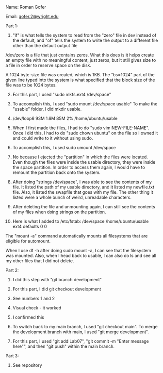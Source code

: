 Name: Roman Gofer

Email: gofer.2@wright.edu

Part 1:

1. "if" is what tells the system to read from the "zero" file in dev instead of the default, and "of" tells the system to write the output to a different file other than the default output file

/dev/zero is a file that just contains zeros. What this does is it helps create an empty file with no meaningful content, just zeros, but it still gives size to a file in order to reserve space on the disk.

A 1024 byte-size file was created, which is 1KB. The "bs=1024" part of the given line typed into the system is what specified that the block size of the file was to be 1024 bytes.

2. For this part, I used "sudo mkfs.ext4 /dev/space"

3. To accomplish this, I used "sudo mount /dev/space usable" To make the "usable" folder, I did mkdir usable.

4. /dev/loop6       93M  1.6M   85M   2% /home/ubuntu/usable
 
5. When I first made the files, I had to do "sudo vim NEW-FILE-NAME". Once I did this, I had to do "sudo chown ubuntu" on the file so I owned it and could write to it without using sudo.

6. To accomplish this, I used sudo umount /dev/space

7. No because I ejected the "partition" in which the files were located. Even though the files were inside the usable directory, they were inside the space partition. In order to access them again, I would have to remount the partition back onto the system.

8. After doing "strings /dev/space", I was able to see the contents of my file. It listed the path of my usable directory, and it listed my newfile.txt file. Also, it listed the swapfile that goes with my file. The other thing it listed were a whole bunch of weird, unreadable characters.

9. After deleting the file and unmounting again, I can still see the contents of my files when doing strings on the partition.

10. Here is what I added to /etc/fstab: /dev/space /home/ubuntu/usable ext4  defaults 0 0

The "mount -a" command automatically mounts all filesystems that are eligible for automount. 

When I use df -h after doing sudo mount -a, I can see that the filesystem was mounted. Also, when I head back to usable, I can also do ls and see all my other files that I did not delete. 

Part 2: 

1. I did this step with "git branch development"

2. For this part, I did git checkout development

3. See numbers 1 and 2

4. Visual check - it worked

5. I confirmed this

8. To switch back to my main branch, I used "git checkout main". To merge the development branch with main, I used "git merge development".

9. For this part, I used "git add Lab07", "git commit -m "Enter message here"", and then "git push" within the main branch.

Part 3:

1. See repository
